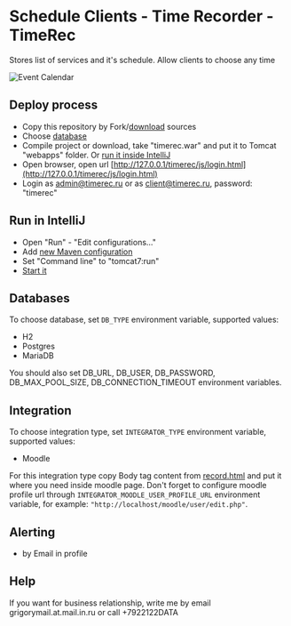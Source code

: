 # Schedule Clients - Time Recorder - TimeRec

Stores list of services and it's schedule. Allow clients to choose any time

![Event Calendar](https://user-images.githubusercontent.com/36440722/88071423-39df8a80-cb8d-11ea-8dbf-10e0c34479fd.png)

## Deploy process

- Copy this repository by Fork/[download](https://github.com/grigory-lobkov/timerec/archive/master.zip) sources
- Choose [database](#databases)
- Compile project or download, take "timerec.war" and put it to Tomcat "webapps" folder. Or [run it inside IntelliJ](#run-in-intellij)
- Open browser, open url [http://127.0.0.1/timerec/js/login.html](http://127.0.0.1/timerec/js/login.html)
- Login as admin@timerec.ru or as client@timerec.ru, password: "timerec"

## Run in IntelliJ

- Open "Run" - "Edit configurations..."
- Add [new Maven configuration](https://user-images.githubusercontent.com/36440722/88074383-ca6b9a00-cb90-11ea-975c-b74fc5e323db.png)
- Set "Command line" to "tomcat7:run"
- [Start it](https://user-images.githubusercontent.com/36440722/88074386-cb043080-cb90-11ea-805d-fdd533286b4a.png)

## Databases

To choose database, set `DB_TYPE` environment variable, supported values:

- H2
- Postgres
- MariaDB

You should also set DB_URL, DB_USER, DB_PASSWORD, DB_MAX_POOL_SIZE, DB_CONNECTION_TIMEOUT environment variables.

## Integration

To choose integration type, set `INTEGRATOR_TYPE` environment variable, supported values:

- Moodle 

For this integration type copy Body tag content from [record.html](https://github.com/grigory-lobkov/timerec/blob/master/src/main/webapp/integration/moodle/record.html)
and put it where you need inside moodle page. Don't forget to configure moodle profile url through `INTEGRATOR_MOODLE_USER_PROFILE_URL` environment variable, for example: `"http://localhost/moodle/user/edit.php"`.

## Alerting

- by Email in profile

## Help

If you want for business relationship, write me by email grigorymail.at.mail.in.ru or call +7922122DATA
